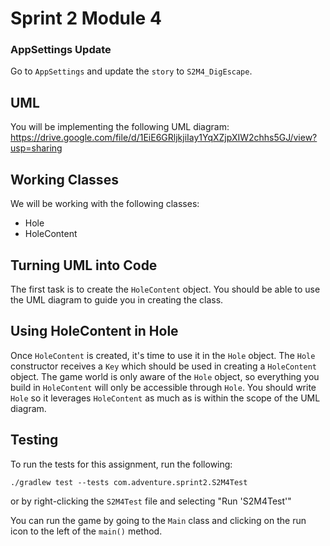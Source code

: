 # Sprint 2 Module 4

### AppSettings Update
Go to `AppSettings` and update the `story` to `S2M4_DigEscape`.

## UML
You will be implementing the following UML diagram: https://drive.google.com/file/d/1EiE6GRljkjiIay1YqXZjpXIW2chhs5GJ/view?usp=sharing

## Working Classes
We will be working with the following classes:
- Hole
- HoleContent

## Turning UML into Code
The first task is to create the `HoleContent` object. You should be able to use the UML diagram to guide you in creating the class.

## Using HoleContent in Hole
Once `HoleContent` is created, it's time to use it in the `Hole` object. The `Hole` constructor receives a `Key` which should be used in creating a `HoleContent` object. The game world is only aware of the `Hole` object, so everything you build in `HoleContent` will only be accessible through `Hole`. You should write `Hole` so it leverages `HoleContent` as much as is within the scope of the UML diagram.

## Testing
To run the tests for this assignment, run the following:

`./gradlew test --tests com.adventure.sprint2.S2M4Test`

or by right-clicking the `S2M4Test` file and selecting "Run 'S2M4Test'"

You can run the game by going to the `Main` class and clicking on the run icon to the left of the `main()` method.
